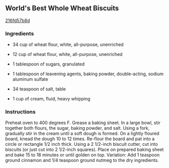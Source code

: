 ## World's Best Whole Wheat Biscuits

[216fd57b8d](http://www.food.com/recipe/worlds-best-whole-wheat-biscuits-463268)

### Ingredients

 - 34 cup of wheat flour, white, all-purpose, unenriched

 - 12 cup of wheat flour, white, all-purpose, unenriched

 - 1 tablespoon of sugars, granulated

 - 1 tablespoon of leavening agents, baking powder, double-acting, sodium aluminum sulfate

 - 34 teaspoon of salt, table

 - 1 cup of cream, fluid, heavy whipping

### Instructions

Preheat oven to 400 degrees F. Grease a baking sheet. In a large bowl, stir together both flours, the sugar, baking powder, and salt. Using a fork, gradually stir in the cream until a soft dough is formed. On a lightly floured board, knead the dough 10 to 12 times. Re-flour the board and pat into a circle or rectangle 1/2 inch thick. Using a 2 1/2-inch biscuit cutter, cut into biscuits (or just cut into 2 1/2-inch squares). Place on prepared baking sheet and bake 15 to 18 minutes or until golden on top. Variation: Add 1 teaspoon ground cinnamon and 1/4 teaspoon ground nutmeg to the dry ingredients.